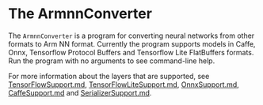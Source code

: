 # The ArmnnConverter

The `ArmnnConverter` is a program for converting neural networks from other formats to Arm NN format.
Currently the program supports models in Caffe, Onnx, Tensorflow Protocol Buffers and Tensorflow Lite FlatBuffers formats. Run the program with no arguments to see command-line help.

For more information about the layers that are supported, see [TensorFlowSupport.md](../armnnTfParser/TensorFlowSupport.md),
[TensorFlowLiteSupport.md](../armnnTfLiteParser/TensorFlowLiteSupport.md),
[OnnxSupport.md](../armnnOnnxParser/OnnxSupport.md), [CaffeSupport.md](../armnnCaffeParser/CaffeSupport.md) and [SerializerSupport.md](../armnnSerializer/SerializerSupport.md).
